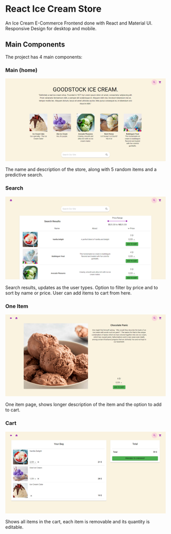 # React Ice Cream Store

An Ice Cream E-Commerce Frontend done with React and Material UI.
Responsive Design for desktop and mobile.

## Main Components

The project has 4 main components:

### Main (home)

![Main Page](./assets/main-page.png)

The name and description of the store, along with 5 random items and a predictive search.

### Search

![Search Page](./assets/search-page.png)

Search results, updates as the user types. Option to filter by price and to sort by name or price. User can add items to cart from here.

### One Item

![Item Page](./assets/item-page.png)

One item page, shows longer description of the item and the option to add to cart.

### Cart

![Cart Page](./assets/cart-page.png)

Shows all items in the cart, each item is removable and its quantity is editable.